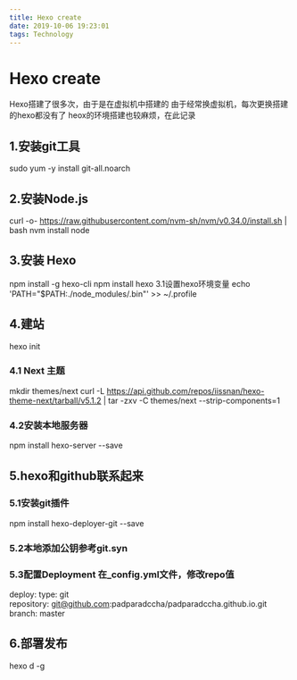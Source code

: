 ```yaml
---
title: Hexo create
date: 2019-10-06 19:23:01
tags: Technology
---
```

# Hexo create
Hexo搭建了很多次，由于是在虚拟机中搭建的
由于经常换虚拟机，每次更换搭建的hexo都没有了
heox的环境搭建也较麻烦，在此记录
<!--more-->

## 1.安装git工具
sudo yum -y install git-all.noarch

## 2.安装Node.js
curl -o- https://raw.githubusercontent.com/nvm-sh/nvm/v0.34.0/install.sh | bash
nvm install node

## 3.安装 Hexo
npm install -g hexo-cli
npm install hexo
3.1设置hexo环境变量
echo 'PATH="$PATH:./node_modules/.bin"' >> ~/.profile

## 4.建站
hexo init
### 4.1 Next 主题
mkdir themes/next
curl -L https://api.github.com/repos/iissnan/hexo-theme-next/tarball/v5.1.2 | tar -zxv -C themes/next --strip-components=1
### 4.2安装本地服务器
npm install hexo-server --save

## 5.hexo和github联系起来
### 5.1安装git插件
npm install hexo-deployer-git --save
### 5.2本地添加公钥参考git.syn
### 5.3配置Deployment 在_config.yml文件，修改repo值
deploy:
	type: git	
	repository: git@github.com:padparadccha/padparadccha.github.io.git
    branch: master

## 6.部署发布
hexo d -g

